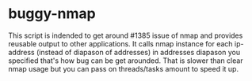 # buggy-nmap
This script is indended to get around #1385 issue of nmap and provides reusable output to other applications. It calls nmap 
instance for each ip-address (instead of diapason of addresses) in addresses diapason you specified that's how bug can be get arounded.
That is slower than clear nmap usage but you can pass on threads/tasks amount to speed it up.
